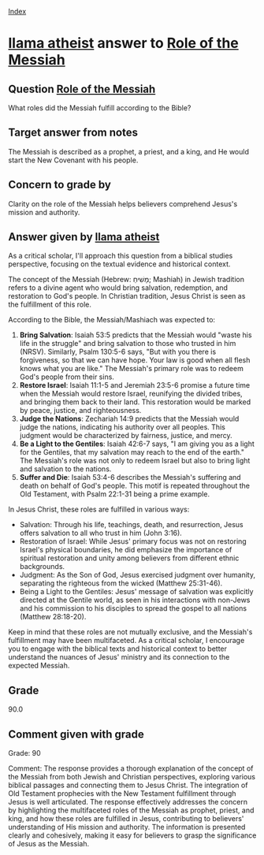 
[Index](../../index.md)
# [llama atheist](../../answering_models/llama_atheist.md) answer to [Role of the Messiah](../../questions/Role_of_the_Messiah.md)

## Question [Role of the Messiah](../../questions/Role_of_the_Messiah.md)
What roles did the Messiah fulfill according to the Bible?

## Target answer from notes
The Messiah is described as a prophet, a priest, and a king, and He would start the New Covenant with his people.

## Concern to grade by
Clarity on the role of the Messiah helps believers comprehend Jesus's mission and authority.

## Answer given by [llama atheist](../../answering_models/llama_atheist.md)
As a critical scholar, I'll approach this question from a biblical studies perspective, focusing on the textual evidence and historical context.

The concept of the Messiah (Hebrew: מָשִׁיחַ; Mashiah) in Jewish tradition refers to a divine agent who would bring salvation, redemption, and restoration to God's people. In Christian tradition, Jesus Christ is seen as the fulfillment of this role.

According to the Bible, the Messiah/Mashiach was expected to:

1. **Bring Salvation**: Isaiah 53:5 predicts that the Messiah would "waste his life in the struggle" and bring salvation to those who trusted in him (NRSV). Similarly, Psalm 130:5-6 says, "But with you there is forgiveness, so that we can have hope. Your law is good when all flesh knows what you are like." The Messiah's primary role was to redeem God's people from their sins.
2. **Restore Israel**: Isaiah 11:1-5 and Jeremiah 23:5-6 promise a future time when the Messiah would restore Israel, reunifying the divided tribes, and bringing them back to their land. This restoration would be marked by peace, justice, and righteousness.
3. **Judge the Nations**: Zechariah 14:9 predicts that the Messiah would judge the nations, indicating his authority over all peoples. This judgment would be characterized by fairness, justice, and mercy.
4. **Be a Light to the Gentiles**: Isaiah 42:6-7 says, "I am giving you as a light for the Gentiles, that my salvation may reach to the end of the earth." The Messiah's role was not only to redeem Israel but also to bring light and salvation to the nations.
5. **Suffer and Die**: Isaiah 53:4-6 describes the Messiah's suffering and death on behalf of God's people. This motif is repeated throughout the Old Testament, with Psalm 22:1-31 being a prime example.

In Jesus Christ, these roles are fulfilled in various ways:

* Salvation: Through his life, teachings, death, and resurrection, Jesus offers salvation to all who trust in him (John 3:16).
* Restoration of Israel: While Jesus' primary focus was not on restoring Israel's physical boundaries, he did emphasize the importance of spiritual restoration and unity among believers from different ethnic backgrounds.
* Judgment: As the Son of God, Jesus exercised judgment over humanity, separating the righteous from the wicked (Matthew 25:31-46).
* Being a Light to the Gentiles: Jesus' message of salvation was explicitly directed at the Gentile world, as seen in his interactions with non-Jews and his commission to his disciples to spread the gospel to all nations (Matthew 28:18-20).

Keep in mind that these roles are not mutually exclusive, and the Messiah's fulfillment may have been multifaceted. As a critical scholar, I encourage you to engage with the biblical texts and historical context to better understand the nuances of Jesus' ministry and its connection to the expected Messiah.

## Grade
90.0

## Comment given with grade
Grade: 90

Comment: The response provides a thorough explanation of the concept of the Messiah from both Jewish and Christian perspectives, exploring various biblical passages and connecting them to Jesus Christ. The integration of Old Testament prophecies with the New Testament fulfillment through Jesus is well articulated. The response effectively addresses the concern by highlighting the multifaceted roles of the Messiah as prophet, priest, and king, and how these roles are fulfilled in Jesus, contributing to believers' understanding of His mission and authority. The information is presented clearly and cohesively, making it easy for believers to grasp the significance of Jesus as the Messiah.
